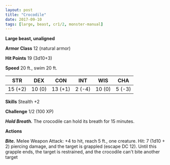 ```yaml
---
layout: post
title: "Crocodile"
date: 2017-09-10
tags: [large, beast, cr1/2, monster-manual]
---
```


**Large beast, unaligned**

**Armor Class** 12 (natural armor)

**Hit Points** 19 (3d10+3)

**Speed** 20 ft., swim 20 ft.

|   STR   |   DEX   |   CON   |   INT   |   WIS   |   CHA   |
|:-----:|:-----:|:-----:|:-----:|:-----:|:-----:|
| 15 (+2) | 10 (0) | 13 (+1) | 2 (-4) | 10 (0) | 5 (-3) |

**Skills** Stealth +2

**Challenge** 1/2 (100 XP)

***Hold Breath.*** The crocodile can hold its breath for 15 minutes.

**Actions**

***Bite.*** Melee Weapon Attack: +4 to hit, reach 5 ft., one creature. Hit: 7 (1d10 + 2) piercing damage, and the target is grappled (escape DC 12). Until this grapple ends, the target is restrained, and the crocodile can't bite another target

